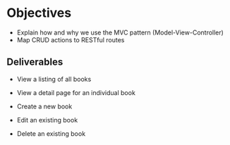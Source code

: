 # Objectives
- Explain how and why we use the MVC pattern (Model-View-Controller)
- Map CRUD actions to RESTful routes

## Deliverables

- View a listing of all books

- View a detail page for an individual book



- Create a new book

- Edit an existing book

- Delete an existing book